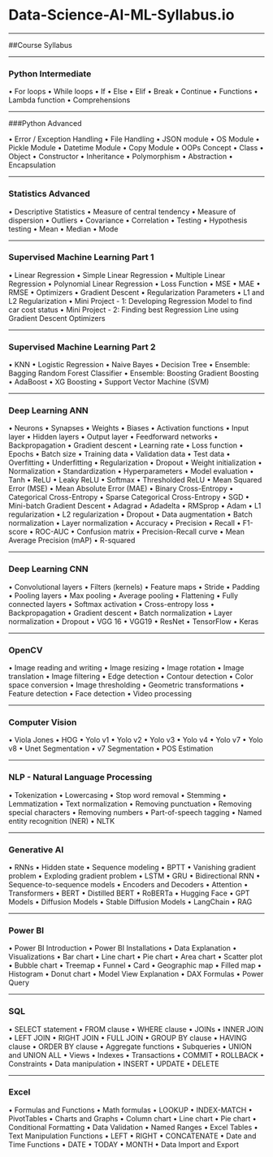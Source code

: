 # Data-Science-AI-ML-Syllabus.io

-----
##Course Syllabus

-----
### Python Intermediate

•	For loops
•	While loops
•	If
•	Else
•	Elif
•	Break
•	Continue
•	Functions
•	Lambda function
•	Comprehensions

----
###Python Advanced

•	Error / Exception Handling
•	File Handling
•	JSON module
•	OS Module
•	Pickle Module
•	Datetime Module
•	Copy Module
•	OOPs Concept
•	Class
•	Object
•	Constructor
•	Inheritance
•	Polymorphism
•	Abstraction
•	Encapsulation

----
### Statistics Advanced

•	Descriptive Statistics
•	Measure of central tendency
•	Measure of dispersion
•	Outliers
•	Covariance
•	Correlation
•	Testing
•	Hypothesis testing
•	Mean
•	Median
•	Mode

-----
### Supervised Machine Learning Part 1

•	Linear Regression
•	Simple Linear Regression
•	Multiple Linear Regression
•	Polynomial Linear Regression
•	Loss Function
•	MSE
•	MAE
•	RMSE
•	Optimizers
•	Gradient Descent
•	Regularization Parameters
•	L1 and L2 Regularization
•	Mini Project - 1: Developing Regression Model to find car cost status
•	Mini Project - 2: Finding best Regression Line using Gradient Descent Optimizers

-----
### Supervised Machine Learning Part 2

•	KNN
•	Logistic Regression
•	Naive Bayes
•	Decision Tree
•	Ensemble: Bagging Random Forest Classifier
•	Ensemble: Boosting Gradient Boosting
•	AdaBoost
•	XG Boosting
•	Support Vector Machine (SVM)

-----
### Deep Learning ANN

•	Neurons
•	Synapses
•	Weights
•	Biases
•	Activation functions
•	Input layer
•	Hidden layers
•	Output layer
•	Feedforward networks
•	Backpropagation
•	Gradient descent
•	Learning rate
•	Loss function
•	Epochs
•	Batch size
•	Training data
•	Validation data
•	Test data
•	Overfitting
•	Underfitting
•	Regularization
•	Dropout
•	Weight initialization
•	Normalization
•	Standardization
•	Hyperparameters
•	Model evaluation
•	Tanh
•	ReLU
•	Leaky ReLU
•	Softmax
•	Thresholded ReLU
•	Mean Squared Error (MSE)
•	Mean Absolute Error (MAE)
•	Binary Cross-Entropy
•	Categorical Cross-Entropy
•	Sparse Categorical Cross-Entropy
•	SGD
•	Mini-batch Gradient Descent
•	Adagrad
•	Adadelta
•	RMSprop
•	Adam
•	L1 regularization
•	L2 regularization
•	Dropout
•	Data augmentation
•	Batch normalization
•	Layer normalization
•	Accuracy
•	Precision
•	Recall
•	F1-score
•	ROC-AUC
•	Confusion matrix
•	Precision-Recall curve
•	Mean Average Precision (mAP)
•	R-squared

-----
### Deep Learning CNN

•	Convolutional layers
•	Filters (kernels)
•	Feature maps
•	Stride
•	Padding
•	Pooling layers
•	Max pooling
•	Average pooling
•	Flattening
•	Fully connected layers
•	Softmax activation
•	Cross-entropy loss
•	Backpropagation
•	Gradient descent
•	Batch normalization
•	Layer normalization
•	Dropout
•	VGG 16
•	VGG19
•	ResNet
•	TensorFlow
•	Keras

----
### OpenCV

•	Image reading and writing
•	Image resizing
•	Image rotation
•	Image translation
•	Image filtering
•	Edge detection
•	Contour detection
•	Color space conversion
•	Image thresholding
•	Geometric transformations
•	Feature detection
•	Face detection
•	Video processing

--- 
### Computer Vision

•	Viola Jones
•	HOG
•	Yolo v1
•	Yolo v2
•	Yolo v3
•	Yolo v4
•	Yolo v7
•	Yolo v8
•	Unet Segmentation
•	v7 Segmentation
•	POS Estimation

---
### NLP - Natural Language Processing

•	Tokenization
•	Lowercasing
•	Stop word removal
•	Stemming
•	Lemmatization
•	Text normalization
•	Removing punctuation
•	Removing special characters
•	Removing numbers
•	Part-of-speech tagging
•	Named entity recognition (NER)
•	NLTK

----
### Generative AI

•	RNNs
•	Hidden state
•	Sequence modeling
•	BPTT
•	Vanishing gradient problem
•	Exploding gradient problem
•	LSTM
•	GRU
•	Bidirectional RNN
•	Sequence-to-sequence models
•	Encoders and Decoders
•	Attention
•	Transformers
•	BERT
•	Distilled BERT
•	RoBERTa
•	Hugging Face
•	GPT Models
•	Diffusion Models
•	Stable Diffusion Models
•	LangChain
•	RAG

---
### Power BI

•	Power BI Introduction
•	Power BI Installations
•	Data Explanation
•	Visualizations
•	Bar chart
•	Line chart
•	Pie chart
•	Area chart
•	Scatter plot
•	Bubble chart
•	Treemap
•	Funnel
•	Card
•	Geographic map
•	Filled map
•	Histogram
•	Donut chart
•	Model View Explanation
•	DAX Formulas
•	Power Query

----
### SQL

•	SELECT statement
•	FROM clause
•	WHERE clause
•	JOINs
•	INNER JOIN
•	LEFT JOIN
•	RIGHT JOIN
•	FULL JOIN
•	GROUP BY clause
•	HAVING clause
•	ORDER BY clause
•	Aggregate functions
•	Subqueries
•	UNION and UNION ALL
•	Views
•	Indexes
•	Transactions
•	COMMIT
•	ROLLBACK
•	Constraints
•	Data manipulation
•	INSERT
•	UPDATE
•	DELETE

--- 
### Excel

•	Formulas and Functions
•	Math formulas
•	LOOKUP
•	INDEX-MATCH
•	PivotTables
•	Charts and Graphs
•	Column chart
•	Line chart
•	Pie chart
•	Conditional Formatting
•	Data Validation
•	Named Ranges
•	Excel Tables
•	Text Manipulation Functions
•	LEFT
•	RIGHT
•	CONCATENATE
•	Date and Time Functions
•	DATE
•	TODAY
•	MONTH
•	Data Import and Export
